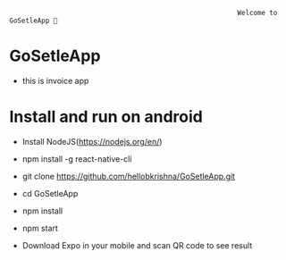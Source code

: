 
                                                             Welcome to GoSetleApp 👋


# GoSetleApp
* this is invoice app


# Install and run on android


* Install NodeJS(https://nodejs.org/en/)

* npm install -g react-native-cli

* git clone https://github.com/hellobkrishna/GoSetleApp.git

* cd GoSetleApp

* npm install

* npm start 

* Download Expo in your mobile and scan QR code to see result
